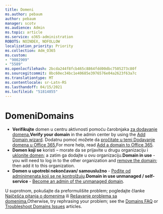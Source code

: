```yaml
---
title: Domeni
ms.author: pebaum
author: pebaum
manager: scotv
ms.audience: Admin
ms.topic: article
ms.service: o365-administration
ROBOTS: NOINDEX, NOFOLLOW
localization_priority: Priority
ms.collection: Adm_O365
ms.custom:
- "9002909"
- "5589"
ms.openlocfilehash: 2bcda244f8fcb465c8864fdd00dbc7505273c80f
ms.sourcegitcommit: 8bc60ec34bc1e40685e3976576e04a2623f63a7c
ms.translationtype: MT
ms.contentlocale: sr-Latn-RS
ms.lasthandoff: 04/15/2021
ms.locfileid: "51814855"
---
```

# <a name="domains"></a><span data-ttu-id="89ffc-102">Domeni</span><span class="sxs-lookup"><span data-stu-id="89ffc-102">Domains</span></span>

- <span data-ttu-id="89ffc-103">**Verifikujte** domen u centru aktivnosti pomoću čarobnjaka [za dodavanje domena.](https://admin.microsoft.com/Adminportal#/Domains/Wizard)</span><span class="sxs-lookup"><span data-stu-id="89ffc-103">**Verify your domain** in the admin center by using the [Add Domain wizard](https://admin.microsoft.com/Adminportal#/Domains/Wizard).</span></span> <span data-ttu-id="89ffc-104">Dodatnu pomoć možete da [pročitate u temi Dodavanje domena u Office 365.](https://docs.microsoft.com/microsoft-365/admin/setup/add-domain?view=o365-worldwide)</span><span class="sxs-lookup"><span data-stu-id="89ffc-104">For more help, read [Add a domain to Office 365](https://docs.microsoft.com/microsoft-365/admin/setup/add-domain?view=o365-worldwide).</span></span>
- <span data-ttu-id="89ffc-105">**Domen koji se** koristi – morate da se prijavite u drugu organizaciju i [uklonite domen](https://docs.microsoft.com/microsoft-365/admin/get-help-with-domains/remove-a-domain?view=o365-worldwide); a zatim ga dodajte u ovu organizaciju.</span><span class="sxs-lookup"><span data-stu-id="89ffc-105">**Domain in use** - you will need to log in to the other organization and [remove the domain](https://docs.microsoft.com/microsoft-365/admin/get-help-with-domains/remove-a-domain?view=o365-worldwide); then add it to this organization.</span></span>
- <span data-ttu-id="89ffc-106">**Domen u upotrebi nekončavan/ samouslužno**  -  [Pođite od adminimenata koji se ne kontrolžuju](https://docs.microsoft.com/azure/active-directory/users-groups-roles/domains-admin-takeover).</span><span class="sxs-lookup"><span data-stu-id="89ffc-106">**Domain in use unmanaged / self-service** - [Become an admin of the unmanaged domain](https://docs.microsoft.com/azure/active-directory/users-groups-roles/domains-admin-takeover).</span></span>

<span data-ttu-id="89ffc-107">U suprotnom, pokušajte da preformulišite problem; pogledajte članke [Najčešća pitanja o domenima](https://docs.microsoft.com/microsoft-365/admin/setup/domains-faq?view=o365-worldwide) ili [Rešavanje problema sa domenima.](https://docs.microsoft.com/microsoft-365/admin/get-help-with-domains/find-and-fix-issues?view=o365-worldwide)</span><span class="sxs-lookup"><span data-stu-id="89ffc-107">Otherwise, try rephrasing your problem; see the [Domains FAQ](https://docs.microsoft.com/microsoft-365/admin/setup/domains-faq?view=o365-worldwide) or [Troubleshoot Domains Issues](https://docs.microsoft.com/microsoft-365/admin/get-help-with-domains/find-and-fix-issues?view=o365-worldwide) articles.</span></span>
